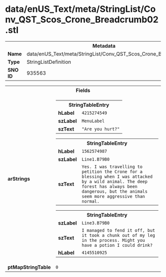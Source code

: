 <h1>data/enUS_Text/meta/StringList/Conv_QST_Scos_Crone_Breadcrumb02.stl</h1><table><tr><th colspan="100%">Metadata</th></tr><tr><td><b>Name</b></td><td>data/enUS_Text/meta/StringList/Conv_QST_Scos_Crone_Breadcrumb02.stl</td></tr><tr><td><b>Type</b></td><td>StringListDefinition</td></tr><tr><td><b>SNO ID</b></td><td>935563</td></tr></table>

<table><tr><th colspan="100%">Fields</th></tr><tr><td><b>arStrings</b></td><td><table><tr><th colspan="100%">StringTableEntry</th></tr><tr><td><b>hLabel</b></td><td><code>4215274549</code></td></tr><tr><td><b>szLabel</b></td><td><code>MenuLabel</code></td></tr><tr><td><b>szText</b></td><td><code>"Are you hurt?"</code></td></tr></table>


<table><tr><th colspan="100%">StringTableEntry</th></tr><tr><td><b>hLabel</b></td><td><code>1562574987</code></td></tr><tr><td><b>szLabel</b></td><td><code>Line1.B79B0</code></td></tr><tr><td><b>szText</b></td><td><code>Yes. I was travelling to petition the Crone for a blessing when I was attacked by a wild animal. The deep forest has always been dangerous, but the animals seem more aggressive than normal.</code></td></tr></table>


<table><tr><th colspan="100%">StringTableEntry</th></tr><tr><td><b>szLabel</b></td><td><code>Line3.B79B0</code></td></tr><tr><td><b>szText</b></td><td><code>I managed to fend it off, but it took a chunk out of my leg in the process. Might you have a potion I could drink?</code></td></tr><tr><td><b>hLabel</b></td><td><code>4145510925</code></td></tr></table>


</td></tr><tr><td><b>ptMapStringTable</b></td><td><code>0</code></td></tr></table>

